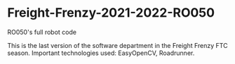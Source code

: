 # Freight-Frenzy-2021-2022-RO050
RO050's full robot code

This is the last version of the software department in the Freight Frenzy FTC season.
Important technologies used: EasyOpenCV, Roadrunner.